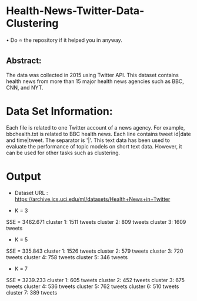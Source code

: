 # Health-News-Twitter-Data-Clustering

• Do ⭐ the repository if it helped you in anyway.

## Abstract:

The data was collected in 2015 using Twitter API. This dataset contains health news from more than 15 major health news agencies such as BBC, CNN, and NYT.

# Data Set Information:

Each file is related to one Twitter account of a news agency. For example, bbchealth.txt is related to BBC health news. Each line contains tweet id|date and time|tweet. The
separator is '|'. This text data has been used to evaluate the performance of topic models on short text data. However, it can be used for other tasks such as clustering.

# Output

* Dataset URL : https://archive.ics.uci.edu/ml/datasets/Health+News+in+Twitter

* K = 3

SSE = 3462.671
cluster 1: 1511 tweets
cluster 2: 809 tweets
cluster 3: 1609 tweets

* K = 5

SSE = 335.843
cluster 1: 1526 tweets
cluster 2: 579 tweets
cluster 3: 720 tweets
cluster 4: 758 tweets
cluster 5: 346 tweets

* K = 7

SSE = 3239.233
cluster 1: 605 tweets
cluster 2: 452 tweets
cluster 3: 675 tweets
cluster 4: 536 tweets
cluster 5: 762 tweets
cluster 6: 510 tweets
cluster 7: 389 tweets







